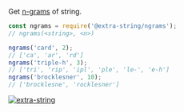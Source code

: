 Get [n-grams] of string.

```javascript
const ngrams = require('@extra-string/ngrams');
// ngrams(<string>, <n>)

ngrams('card', 2);
// ['ca', 'ar', 'rd']
ngrams('triple-h', 3);
// ['tri', 'rip', 'ipl', 'ple', 'le-', 'e-h']
ngrams('brocklesner', 10);
// ['brocklesne', 'rocklesner']
```


[![extra-string](https://i.imgur.com/y4YVIau.jpg)](https://www.npmjs.com/package/extra-string)

[n-grams]: https://en.wikipedia.org/wiki/N-gram
